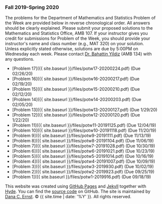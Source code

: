 ### Fall 2019-Spring 2020

The problems for the Department of Mathematics and Statistics Problem of the Week are provided below in reverse chronological order. All answers should be clearly explained.  Please submit your proposed solutions to the Mathematics and Statistics Office, AMB 107.  If your instructor gives you credit for submissions for Problem of the Week, you should provide your instructor's name and class number (e.g., MAT 320) on your solution. Unless explicitly stated otherwise, solutions are due by 5:00PM on Wednesday each week. Please contact [Dr. Bahattin Yildiz](mailto:bahattin.yildiz@nau.edu) (AMB 134) with any questions.

- [Problem 17]({{ site.baseurl }}/files/potw17-20200224.pdf) (Due 02/26/20)
- [Problem 16]({{ site.baseurl }}/files/potw16-20200217.pdf) (Due 02/19/20)
- [Problem 15]({{ site.baseurl }}/files/potw15-20200210.pdf) (Due 02/12/20)
- [Problem 14]({{ site.baseurl }}/files/potw14-20200203.pdf) (Due 02/05/20)
- [Problem 13]({{ site.baseurl }}/files/potw13-20200127.pdf) (Due 1/29/20)
- [Problem 12]({{ site.baseurl }}/files/potw12-20200120.pdf) (Due 1/22/20)
- [Problem 11]({{ site.baseurl }}/files/potw11-20191125.pdf) (Due 12/04/19)
- [Problem 10]({{ site.baseurl }}/files/potw10-20191118.pdf) (Due 11/20/19)
- [Problem 9]({{ site.baseurl }}/files/potw9-20191111.pdf) (Due 11/13/19)
- [Problem 8]({{ site.baseurl }}/files/potw8-20191104.pdf) (Due 11/06/19)
- [Problem 7]({{ site.baseurl }}/files/potw7-20191028.pdf) (Due 10/30/19)
- [Problem 6]({{ site.baseurl }}/files/potw6-20191021.pdf) (Due 10/23/19)
- [Problem 5]({{ site.baseurl }}/files/potw5-20191014.pdf) (Due 10/16/19)
- [Problem 4]({{ site.baseurl }}/files/potw4-20191007.pdf) (Due 10/09/19)
- [Problem 3]({{ site.baseurl }}/files/potw3-2019930.pdf) (Due 10/02/19)
- [Problem 2]({{ site.baseurl }}/files/potw2-2019923.pdf) (Due 09/25/19)
- [Problem 1]({{ site.baseurl }}/files/potw1-2019916.pdf) (Due 09/18/19)


<p>This website was created using <a href="https://pages.github.com">GitHub Pages</a> and <a href="http://jekyllrb.com">Jekyll</a> together with <a href="http://hyde.getpoole.com">Hyde</a>. You can find the <a href="http://github.com/NAUMathStat/seminars">source code</a> on GitHub. The site is maintained by <a href="http://dcernst.github.io">Dana C. Ernst</a>. &copy; {{ site.time | date: '%Y' }}. All rights reserved.</p>
